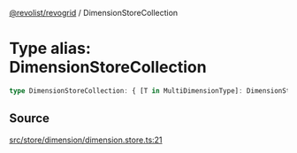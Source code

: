 [@revolist/revogrid](README.md) / DimensionStoreCollection

# Type alias: DimensionStoreCollection

```ts
type DimensionStoreCollection: { [T in MultiDimensionType]: DimensionStore };
```

## Source

[src/store/dimension/dimension.store.ts:21](https://github.com/revolist/revogrid/blob/ace6403c43f42f0eb026a7e73c0ae179d3a4c66f/src/store/dimension/dimension.store.ts#L21)
